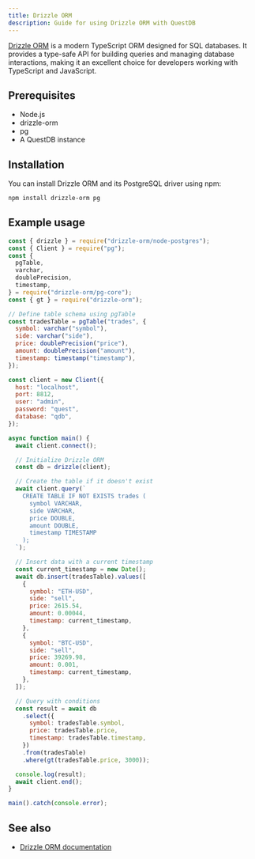 ```yaml
---
title: Drizzle ORM
description: Guide for using Drizzle ORM with QuestDB
---
```


[Drizzle ORM](https://orm.drizzle.team/) is a modern TypeScript ORM designed for SQL databases. It provides a type-safe API for building queries and managing database interactions, making it an excellent choice for developers working with TypeScript and JavaScript.


## Prerequisites

- Node.js
- drizzle-orm
- pg
- A QuestDB instance

## Installation

You can install Drizzle ORM and its PostgreSQL driver using npm:

```bash
npm install drizzle-orm pg
```

## Example usage

```javascript
const { drizzle } = require("drizzle-orm/node-postgres");
const { Client } = require("pg");
const {
  pgTable,
  varchar,
  doublePrecision,
  timestamp,
} = require("drizzle-orm/pg-core");
const { gt } = require("drizzle-orm");

// Define table schema using pgTable
const tradesTable = pgTable("trades", {
  symbol: varchar("symbol"),
  side: varchar("side"),
  price: doublePrecision("price"),
  amount: doublePrecision("amount"),
  timestamp: timestamp("timestamp"),
});

const client = new Client({
  host: "localhost",
  port: 8812,
  user: "admin",
  password: "quest",
  database: "qdb",
});

async function main() {
  await client.connect();

  // Initialize Drizzle ORM
  const db = drizzle(client);

  // Create the table if it doesn't exist
  await client.query(`
    CREATE TABLE IF NOT EXISTS trades (
      symbol VARCHAR,
      side VARCHAR,
      price DOUBLE,
      amount DOUBLE,
      timestamp TIMESTAMP 
    );
  `);

  // Insert data with a current timestamp
  const current_timestamp = new Date();
  await db.insert(tradesTable).values([
    {
      symbol: "ETH-USD",
      side: "sell",
      price: 2615.54,
      amount: 0.00044,
      timestamp: current_timestamp,
    },
    {
      symbol: "BTC-USD",
      side: "sell",
      price: 39269.98,
      amount: 0.001,
      timestamp: current_timestamp,
    },
  ]);

  // Query with conditions
  const result = await db
    .select({
      symbol: tradesTable.symbol,
      price: tradesTable.price,
      timestamp: tradesTable.timestamp,
    })
    .from(tradesTable)
    .where(gt(tradesTable.price, 3000));

  console.log(result);
  await client.end();
}

main().catch(console.error);
```

## See also
- [Drizzle ORM documentation](https://orm.drizzle.team/docs/rqb)